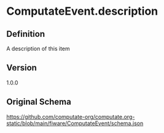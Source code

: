 # ComputateEvent.description

## Definition
A description of this item

## Version
1.0.0

## Original Schema
https://github.com/computate-org/computate.org-static/blob/main/fiware/ComputateEvent/schema.json
